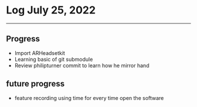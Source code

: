 # Log July 25, 2022
---

## Progress
 - Import ARHeadsetkit
 - Learning basic of git submodule
 - Review philipturner commit to learn how he mirror hand

## future progress
 - feature recording using time for every time open the software
